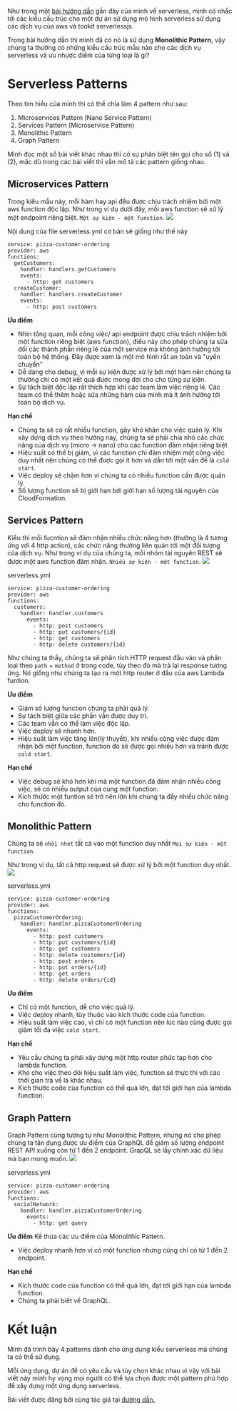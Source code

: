 Như trong một [bài hướng dẫn](https://viblo.asia/p/serverless-typescript-voi-aws-lambda-api-gateway-va-dynamodb-tren-moi-truong-offline-phan-02-yMnKMypEK7P) gần đây của mình vể serverless, mình có nhắc tới các kiểu cấu trúc cho một dự án sử dụng mô hình serverless sử dụng các dịch vụ của aws và tookit serverlessjs.

Trong bài hướng dẫn thì mình đã có nó là sử dụng **Monolithic Pattern**, vậy chúng ta thường có những kiểu cấu trúc mẫu nào cho các dịch vụ serverless và ưu nhược điểm của từng loại là gì?

# Serverless Patterns
Theo tìm hiểu của mình thì có thể chia làm 4 pattern như sau:
1. Microservices Pattern (Nano Service Pattern)
2. Services Pattern (Microservice Pattern)
3. Monolithic Pattern
4. Graph Pattern

Mình đọc một số bài viết khác nhau thì có sự phân biệt tên gọi cho số (1) và (2), mặc dù trong các bài viết thì vẫn mô tả các pattern giống nhau.

## Microservices Pattern
Trong kiểu mẫu này, mỗi hàm hay api đều được chịu trách nhiệm bởi một aws function độc lập.
Như trong ví dụ dưới đây, mỗi aws function sẽ xử lý một endpoint riêng biệt. `Một sự kiện - một function`.
![](https://images.viblo.asia/624f43f5-b1f2-402a-91f0-371ee425e166.png)

Nội dung của file serverless.yml cơ bản sẽ giống như thế này
```
service: pizza-customer-ordering
provider: aws
functions:
  getCustomers:
    handler: handlers.getCustomers
    events:
      - http: get customers
  createCustomer:
    handler: handlers.createCustomer
    events:
      - http: post customers
```

**Ưu điểm**
* Nhìn tổng quan, mỗi công việc/ api endpoint được chịu trách nhiệm bởi một function riêng biệt (aws function), điều này cho phép chúng ta sửa đổi các thành phần riêng lẻ của một service mà không ảnh hưởng tới toàn bộ hệ thống. Đây được xem là một mô hình rất an toàn và "uyển chuyển"
* Dễ dàng cho debug, vì mỗi sự kiện được xử lý bởi một hàm nên chúng ta thường chỉ có một kết quả được mong đợi cho cho từng sự kiện.
* Sự tách biệt độc lập rất thích hợp khi các team làm việc riêng lẻ. Các team có thể thêm hoặc sửa những hàm của mình mà ít ảnh hưởng tới toàn bộ dịch vụ.

**Hạn chế**
* Chúng ta sẽ có rất nhiều function, gây khó khăn cho việc quản lý. Khi xây dựng dịch vụ theo hướng này, chúng ta sẽ phải chia nhỏ các chức năng của dịch vụ (micro -> nano) cho các function đảm nhận riêng biệt
* Hiệu suất có thể bị giảm, vì các function chỉ đảm nhiệm một công việc duy nhất nên chúng có thể được gọi ít hơn và dẫn tới một vấn đề là `cold start`.
* Việc deploy sẽ chậm hơn vì chúng ta có nhiều function cần được quản lý.
* Số lượng function sẽ bị giới hạn bởi giới hạn số lượng tài nguyên của CloudFormation.

## Services Pattern
Kiểu thì mỗi fucntion sẽ đảm nhận nhiều chức năng hơn (thường là 4 tương ứng với 4 http action), các chức năng thường liên quản tới một đối tượng của dịch vụ.
Như trong ví dụ của chúng ta, mỗi nhóm tài nguyên REST sẽ được một aws function đảm nhận. `Nhiều sự kiện - một function`.
![](https://images.viblo.asia/4a0c366c-8146-4d3c-888f-6ca9782b8799.png)

serverless.yml
```
service: pizza-customer-ordering
provider: aws
functions:
  customers:
    handler: handler.customers
      events:
        - http: post customers
        - http: put customers/{id}
        - http: get customers
        - http: delete customers/{id}
```

Như chúng ta thấy, chúng ta sẽ phân tích HTTP request đầu vào và phân loại theo `path` + `method` ở trong code, tùy theo đó mà trả lại response tương ứng. Nó giống như chúng ta tạo ra một http router ở đầu của aws Lambda funtion. 

**Ưu điểm**
* Giảm số lượng function chúng ta phải quả lý.
* Sự tách biệt giữa các phần vẫn được duy trì.
* Các team vẫn có thể làm việc độc lập.
* Việc deploy sẽ nhanh hơn.
* Hiệu suất làm việc tăng lên(lý thuyết), khi nhiều công việc được đảm nhận bởi một function, function đó sẽ được gọi nhiều hơn và tránh được `cold start`.

**Hạn chế**
* Việc debug sẽ khó hơn khi mà một function đã đảm nhận nhiều công việc, sẽ có nhiều output của cùng một function.
* Kích thước một funtion sẽ trở nên lớn khi chúng ta đẩy nhiều chức năng cho function đó.

## Monolithic Pattern
Chúng ta sẽ `nhồi nhét` tất cả vào một function duy nhất `Mọi sự kiện - một function`.

Như trong ví dụ, tất cả http request sẽ được xử lý bởi một function duy nhất.
![](https://images.viblo.asia/f8029f44-8b57-4dd8-bc0d-5befce8cdb2f.png)

serverless.yml
```
service: pizza-customer-ordering
provider: aws
functions:
  pizzaCustomerOrdering:
    handler: handler.pizzaCustomerOrdering
      events:
        - http: post customers
        - http: put customers/{id}
        - http: get customers
        - http: delete customers/{id}
        - http: post orders
        - http: put orders/{id}
        - http: get orders
        - http: delete orders/{id}
```

**Ưu điểm**
* Chỉ có một function, dễ cho việc quả lý.
* Việc deploy nhanh, tùy thuộc vào kích thước code của function.
* Hiệu suất làm việc cao, vì chỉ có một function nên lúc nào cũng được gọi giảm tối đa việc `cold start`.

**Hạn chế**
* Yêu cầu chúng ta phải xây dựng một http router phức tạp hơn cho lambda function.
* Khó cho việc theo dõi hiệu suất làm việc, function sẽ thực thi với các thời gian trả về là khác nhau.
* Kích thước code của function có thể quá lớn, đạt tới giới hạn của lambda function.
## Graph Pattern
Graph Pattern cũng tương tự như Monolithic Pattern, nhưng nó cho phép chúng ta tận dụng được ưu điểm của GraphQL để giảm số lượng endpoint REST API xuống còn từ 1 đến 2 endpoint. GrapQL sẽ lấy chính xác dữ liệu mà bạn mong muốn.
![](https://images.viblo.asia/cab46288-5f96-476d-82be-2c7a95ef9106.png)

serverless.yml
```
service: pizza-customer-ordering
provider: aws
functions:
  socialNetwork:
    handler: handler.pizzaCustomerOrdering
      events:
        - http: get query
```

**Ưu điểm**
Kế thừa các ưu điểm của Monolithic Pattern.
* Việc deploy nhanh hơn vì có một function nhưng cũng chỉ có từ 1 đến 2 endpoint.

**Hạn chế**
* Kích thước code của function có thể quá lớn, đạt tới giới hạn của lambda function.
* Chúng ta phải biết về GraphQL.

# Kết luận
Mình đã trình bày 4 patterns dành cho ứng dụng kiểu serverless mà chúng ta có thể sử dụng.

Mỗi ứng dụng, dự án đề có yêu cầu và tùy chọn khác nhau vì vậy với bài viết này mình hy vọng mọi người có thể lựa chọn được một pattern phù hợp để xây dựng một ứng dụng serverless.

Bài viết được đăng bởi cùng tác giả tại [đường dẫn.](https://codetheworld.io/cac-kieu-to-chuc-cac-service-cua-mot-ung-dung-serverless.html)